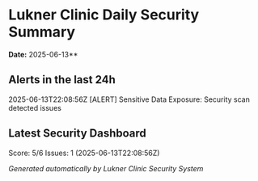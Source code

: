 
# Lukner Clinic Daily Security Summary

**Date:** 2025-06-13**

## Alerts in the last 24h

2025-06-13T22:08:56Z [ALERT] Sensitive Data Exposure: Security scan detected issues

## Latest Security Dashboard

Score: 5/6    Issues: 1 (2025-06-13T22:08:56Z)

*Generated automatically by Lukner Clinic Security System*
